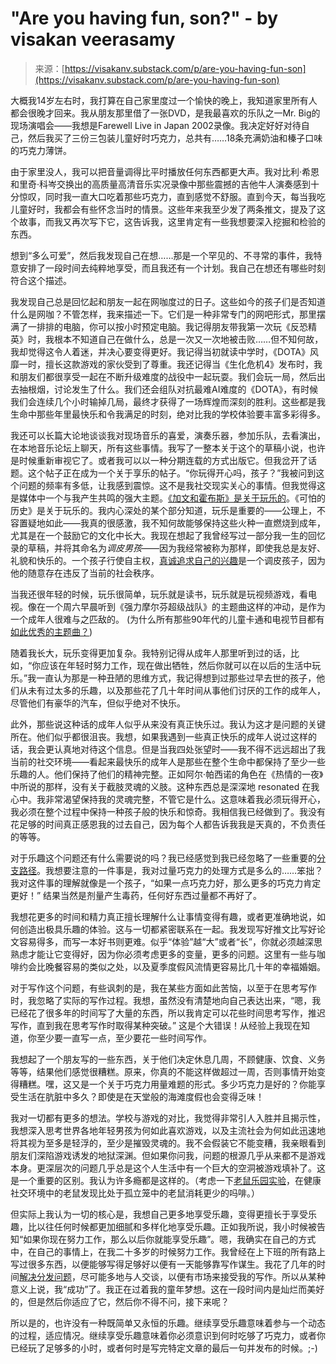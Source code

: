 <!--yml

category: 未分类

date: 2024-05-27 14:38:54

-->

# "Are you having fun, son?" - by visakan veerasamy

> 来源：[https://visakanv.substack.com/p/are-you-having-fun-son](https://visakanv.substack.com/p/are-you-having-fun-son)

大概我14岁左右时，我打算在自己家里度过一个愉快的晚上，我知道家里所有人都会很晚才回来。我从朋友那里借了一张DVD，是我最喜欢的乐队之一Mr. Big的现场演唱会——我想是Farewell Live in Japan 2002录像。我决定好好对待自己，然后我买了三份三包装儿童好时巧克力，总共有……18条充满奶油和榛子口味的巧克力薄饼。

由于家里没人，我可以把音量调得比平时播放任何东西都更大声。我对比利·希恩和里奇·科岑交换出的高质量高清音乐实况录像中那些震撼的吉他牛人演奏感到十分惊叹，同时我一直大口吃着那些巧克力，直到感觉不舒服。直到今天，每当我吃儿童好时，我都会有些怀念当时的情景。这些年来我至少发了两条推文，提及了这个故事，而我又再次写下它，这告诉我，这里肯定有一些我想要深入挖掘和检验的东西。

想到“多么可爱”，然后我发现自己在想……那是一个罕见的、不寻常的事件，我特意安排了一段时间去纯粹地享受，而且我还有一个计划。我自己在想还有哪些时刻符合这个描述。

我发现自己总是回忆起和朋友一起在网咖度过的日子。这些如今的孩子们是否知道什么是网咖？不管怎样，我来描述一下。它们是一种非常专门的网吧形式，那里摆满了一排排的电脑，你可以按小时预定电脑。我记得朋友带我第一次玩《反恐精英》时，我根本不知道自己在做什么，总是一次又一次地被击败……但不知何故，我却觉得这令人着迷，并决心要变得更好。我记得当初就读中学时，《DOTA》风靡一时，擅长这款游戏的家伙受到了尊重。我还记得当《生化危机4》发布时，我和朋友们都很享受一起在不断升级难度的战役中一起玩耍。我们会玩一局，然后出去抽根烟，讨论发生了什么。我们还会组队对抗最难AI难度的《DOTA》，有时候我们会连续几个小时输掉几局，最终才获得了一场辉煌而深刻的胜利。这些都是我生命中那些年里最快乐和令我满足的时刻，绝对比我的学校体验要丰富多彩得多。

我还可以长篇大论地谈谈我对现场音乐的喜爱，演奏乐器，参加乐队，去看演出，在本地音乐论坛上聊天，所有这些事情。我写了一整本关于这个的草稿小说，也许是时候重新审视它了。或者我可以以一种分期连载的方式出版它。但我岔开了话题。这个帖子正在成为一个关于享乐的帖子。“你玩得开心吗，孩子？”我被问到这个问题的频率有多低，让我感到震惊。这不是我社交现实关心的事情。但我觉得这是媒体中一个与我产生共鸣的强大主题。[《加文和霍布斯》是关于玩乐的](https://twitter.com/visakanv/status/1510429955712200705)。《可怕的历史》是关于玩乐的。我内心深处的某个部分知道，玩乐是重要的——公理上，不容置疑地如此——我真的很感激，我不知何故能够保持这些火种一直燃烧到成年，尤其是在一个鼓励它的文化中长大。我现在想起了我曾经写过一部分我一生的回忆录的草稿，并将其命名为*调皮男孩*——因为我经常被称为那样，即使我总是友好、礼貌和快乐的。一个孩子行使自主权，[真诚追求自己的兴趣](https://visakanv.substack.com/p/nothing-is-edgier-than-earnestness)是一个调皮孩子，因为他的随意存在违反了当前的社会秩序。

当我还很年轻的时候，玩乐很简单，玩乐就是读书，玩乐就是玩视频游戏，看电视。像在一个周六早晨听到《强力摩尔芬超级战队》的主题曲这样的冲动，是作为一个成年人很难与之匹敌的。 (为什么所有那些90年代的儿童卡通和电视节目都有[如此优秀的主题曲？](https://twitter.com/visakanv/status/1130503455733215233))

随着我长大，玩乐变得更加复杂。我特别记得从成年人那里听到过的话，比如，“你应该在年轻时努力工作，现在做出牺牲，然后你就可以在以后的生活中玩乐。”我一直认为那是一种丑陋的思维方式，我记得想到过那些过早去世的孩子，他们从未有过太多的乐趣，以及那些花了几十年时间从事他们讨厌的工作的成年人，尽管他们有豪华的汽车，但似乎绝对不快乐。

此外，那些说这种话的成年人似乎从来没有真正快乐过。我认为这才是问题的关键所在。他们似乎都很沮丧。我想，如果我遇到一些真正快乐的成年人说过这样的话，我会更认真地对待这个信息。但是当我四处张望时——我不得不远远超出了我当前的社交环境——看起来最快乐的成年人是那些在整个生命中都保持了至少一些乐趣的人。他们保持了他们的精神完整。正如阿尔·帕西诺的角色在《热情的一夜》中所说的那样，没有关于截肢灵魂的义肢。这种东西总是深深地 resonated 在我心中。我非常渴望保持我的灵魂完整，不管它是什么。这意味着我必须玩得开心，我必须在整个过程中保持一种孩子般的快乐和惊奇。我相信我已经做到了。我没有花足够的时间真正感恩我的过去自己，因为每个人都告诉我我是天真的，不负责任的等等。

对于乐趣这个问题还有什么需要说的吗？我已经感觉到我已经忽略了一些重要的[分支路径](https://visakanv.substack.com/p/branching-paths)。我想要注意的一件事是，我对过量巧克力的处理方式是多么的……笨拙？我对这件事的理解就像是一个孩子，“如果一点巧克力好，那么更多的巧克力肯定更好！” 结果当然是剂量产生毒药，任何好东西过量都不再好了。

我想花更多的时间和精力真正擅长理解什么让事情变得有趣，或者更准确地说，如何创造出极具乐趣的体验。这与一切都紧密联系在一起。我发现写好推文比写好论文容易得多，而写一本好书则更难。似乎“体验”越“大”或者“长”，你就必须越深思熟虑才能让它变得好，因为你必须考虑更多的变量，更多的问题。这里有一些与咖啡约会比晚餐容易的类似之处，以及夏季度假风流情更容易比几十年的幸福婚姻。

对于写作这个问题，有些讽刺的是，我在某些方面如此苦恼，以至于在思考写作时，我忽略了实际的写作过程。我想，虽然没有清楚地向自己表达出来，“嗯，我已经花了很多年的时间写了大量的东西，所以我肯定可以花些时间思考写作，推迟写作，直到我在思考写作时取得某种突破。” 这是个大错误！从经验上我现在知道，你至少要一直写一点，至少要花一些时间写作。

我想起了一个朋友写的一些东西，关于他们决定休息几周，不顾健康、饮食、义务等等，结果他们感觉很糟糕。原来，你真的不能这样做超过一周，否则事情开始变得糟糕。嘿，这又是一个关于巧克力用量难题的形式。多少巧克力是好的？你能享受生活在肮脏中多久？即使是在天堂般的海滩度假也会变得乏味！

我对一切都有更多的想法。学校与游戏的对比，我觉得非常引人入胜并且揭示性，我想深入思考世界各地年轻男孩为何如此喜欢游戏，以及主流社会为何如此迅速地将其视为至多是轻浮的，至少是摧毁灵魂的。我不会假装它不能变糟，我亲眼看到朋友们深陷游戏诱发的地狱深渊。但如果你问我，问题的根源几乎从来都不是游戏本身。更深层次的问题几乎总是这个人生活中有一个巨大的空洞被游戏填补了。这是一个重要的区别。我认为许多瘾都是这样的。（考虑一下[老鼠乐园实验](https://en.wikipedia.org/wiki/Rat_Park)，在健康社交环境中的老鼠发现比处于孤立笼中的老鼠消耗更少的吗啡。）

但实际上我认为一切的核心是，我想自己更多地享受乐趣，变得更擅长于享受乐趣，比以往任何时候都更加细腻和多样化地享受乐趣。正如我所说，我小时候被告知“如果你现在努力工作，那么以后你就能享受乐趣”。嗯，我确实在自己的方式中，在自己的事情上，在我二十多岁的时候努力工作。我曾经在上下班的所有路上写过很多东西，以便能够写得足够好以便有一天能够靠写作谋生。我花了几年的时间[解决分发问题](https://visakanv.com/marketing/solve-for-distribution/)，尽可能多地与人交谈，以便有市场来接受我的写作。所以从某种意义上说，我“成功”了。我正在过着我的童年梦想。这在一段时间内是灿烂而美好的，但是然后你适应了它，然后你不得不问，接下来呢？

所以是的，也许没有一种既简单又永恒的乐趣。继续享受乐趣意味着参与一个动态的过程，适应情况。继续享受乐趣意味着你必须意识到何时吃够了巧克力，或者你已经玩了足够多的小时，或者何时是写完特定文章的最后一句并发布的时候。;-)
